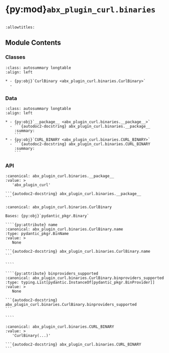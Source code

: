 # {py:mod}`abx_plugin_curl.binaries`

```{py:module} abx_plugin_curl.binaries
```

```{autodoc2-docstring} abx_plugin_curl.binaries
:allowtitles:
```

## Module Contents

### Classes

````{list-table}
:class: autosummary longtable
:align: left

* - {py:obj}`CurlBinary <abx_plugin_curl.binaries.CurlBinary>`
  -
````

### Data

````{list-table}
:class: autosummary longtable
:align: left

* - {py:obj}`__package__ <abx_plugin_curl.binaries.__package__>`
  - ```{autodoc2-docstring} abx_plugin_curl.binaries.__package__
    :summary:
    ```
* - {py:obj}`CURL_BINARY <abx_plugin_curl.binaries.CURL_BINARY>`
  - ```{autodoc2-docstring} abx_plugin_curl.binaries.CURL_BINARY
    :summary:
    ```
````

### API

````{py:data} __package__
:canonical: abx_plugin_curl.binaries.__package__
:value: >
   'abx_plugin_curl'

```{autodoc2-docstring} abx_plugin_curl.binaries.__package__
```

````

`````{py:class} CurlBinary(/, **data: typing.Any)
:canonical: abx_plugin_curl.binaries.CurlBinary

Bases: {py:obj}`pydantic_pkgr.Binary`

````{py:attribute} name
:canonical: abx_plugin_curl.binaries.CurlBinary.name
:type: pydantic_pkgr.BinName
:value: >
   None

```{autodoc2-docstring} abx_plugin_curl.binaries.CurlBinary.name
```

````

````{py:attribute} binproviders_supported
:canonical: abx_plugin_curl.binaries.CurlBinary.binproviders_supported
:type: typing.List[pydantic.InstanceOf[pydantic_pkgr.BinProvider]]
:value: >
   None

```{autodoc2-docstring} abx_plugin_curl.binaries.CurlBinary.binproviders_supported
```

````

`````

````{py:data} CURL_BINARY
:canonical: abx_plugin_curl.binaries.CURL_BINARY
:value: >
   'CurlBinary(...)'

```{autodoc2-docstring} abx_plugin_curl.binaries.CURL_BINARY
```

````
